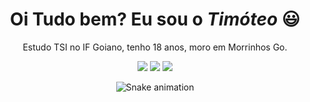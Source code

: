 <div>
  <h1 align="center">Oi Tudo bem? Eu sou o <i>Timóteo</i></a> 😃️</h1>
  <p align="center">Estudo TSI no IF Goiano, tenho 18 anos, moro em Morrinhos Go.





<div align="center">
  <a href="https://www.youtube.com/channel/UCQsHNtw-jcUeMiXNbzJrT9Q" target="_blank"><img src="https://img.shields.io/badge/YouTube-FF0000?style=for-the-badge&logo=youtube&logoColor=white" target="_blank"></a>
  <a href="https://www.instagram.com/timoteo_azuos/" target="_blank"><img src="https://img.shields.io/badge/-Instagram-%23E4405F?style=for-the-badge&logo=instagram&logoColor=white" target="_blank"></a>
  <!-- <a href="https://www.facebook.com/pr.eduardoribeiro" target="_blank"><img src="https://img.shields.io/badge/Facebook-1877F2?style=for-the-badge&logo=facebook&logoColor=white" target="_blank"></a>  -->
  <a href="mailto:timoteo.souza@estudante.ifgoiano.edu.br"><img src="https://img.shields.io/badge/-Gmail-%23333?style=for-the-badge&logo=gmail&logoColor=white" target="_blank"></a>
</div>

<div align="center">
  
  ![Snake animation](https://github.com/TimoteoAlves/TimoteoAlves/blob/output/github-contribution-grid-snake.svg)
  
</div>

<div align="center">
  
 
</div>

